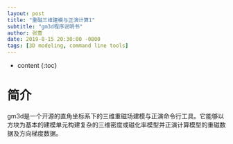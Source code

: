 ```yaml
---
layout: post
title: "重磁三维建模与正演计算1"
subtitle: "gm3d程序说明书"
author: 张壹
date: 2019-8-15 20:30:00 -0800
tags: [3D modeling, command line tools]
---
```


* content
{:toc}


# 简介
gm3d是一个开源的直角坐标系下的三维重磁场建模与正演命令行工具。它能够以方块为基本的建模单元构建复杂的三维密度或磁化率模型并正演计算模型的重磁数据及方向梯度数据。
